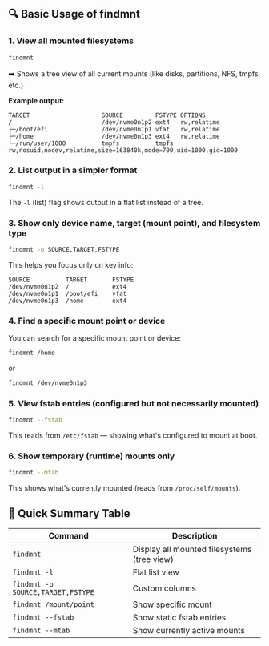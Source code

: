 ## 🔍 Basic Usage of findmnt 

### 1. View all mounted filesystems
```bash
findmnt
```

➡️ Shows a tree view of all current mounts (like disks, partitions, NFS, tmpfs, etc.)

**Example output:**
```
TARGET                    SOURCE         FSTYPE OPTIONS
/                         /dev/nvme0n1p2 ext4   rw,relatime
├─/boot/efi               /dev/nvme0n1p1 vfat   rw,relatime
├─/home                   /dev/nvme0n1p3 ext4   rw,relatime
└─/run/user/1000          tmpfs          tmpfs  rw,nosuid,nodev,relatime,size=163840k,mode=700,uid=1000,gid=1000
```

### 2. List output in a simpler format
```bash
findmnt -l
```

The `-l` (list) flag shows output in a flat list instead of a tree.

### 3. Show only device name, target (mount point), and filesystem type
```bash
findmnt -o SOURCE,TARGET,FSTYPE
```

This helps you focus only on key info:
```
SOURCE          TARGET       FSTYPE
/dev/nvme0n1p2  /            ext4
/dev/nvme0n1p1  /boot/efi    vfat
/dev/nvme0n1p3  /home        ext4
```

### 4. Find a specific mount point or device

You can search for a specific mount point or device:

```bash
findmnt /home
```

or

```bash
findmnt /dev/nvme0n1p3
```

### 5. View fstab entries (configured but not necessarily mounted)
```bash
findmnt --fstab
```

This reads from `/etc/fstab` — showing what's configured to mount at boot.

### 6. Show temporary (runtime) mounts only
```bash
findmnt --mtab
```

This shows what's currently mounted (reads from `/proc/self/mounts`).

## 🧠 Quick Summary Table

| Command | Description |
|---------|-------------|
| `findmnt` | Display all mounted filesystems (tree view) |
| `findmnt -l` | Flat list view |
| `findmnt -o SOURCE,TARGET,FSTYPE` | Custom columns |
| `findmnt /mount/point` | Show specific mount |
| `findmnt --fstab` | Show static fstab entries |
| `findmnt --mtab` | Show currently active mounts |


